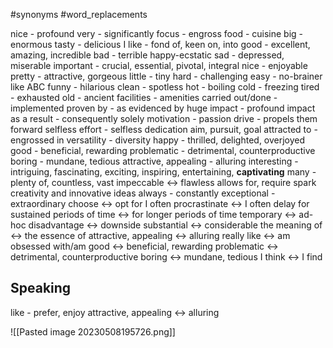 #synonyms
#word_replacements


nice - profound
very - significantly
focus - engross
food - cuisine
big - enormous
tasty - delicious
I like - fond of, keen on, into
good - excellent, amazing, incredible
bad - terrible
happy-ecstatic
sad - depressed, miserable
important - crucial, essential, pivotal, integral
nice - enjoyable
pretty - attractive, gorgeous
little - tiny
hard - challenging
easy - no-brainer like ABC
funny - hilarious
clean - spotless
hot - boiling
cold - freezing
tired - exhausted
old - ancient
facilities - amenities
carried out/done - implemented
proven by - as evidenced by
huge impact - profound impact 
as a result - consequently
solely
motivation - passion
drive - propels them forward
selfless effort - selfless dedication
aim, pursuit, goal
attracted to - engrossed in
versatility - diversity
happy - thrilled, delighted, overjoyed
good - beneficial, rewarding
problematic - detrimental, counterproductive
boring - mundane, tedious
attractive, appealing - alluring
interesting - intriguing, fascinating, exciting, inspiring, entertaining, **captivating**
many - plenty of, countless, vast
impeccable <-> flawless
allows for, require
spark creativity and innovative ideas
always - constantly
exceptional - extraordinary
choose <-> opt for
I often procrastinate <-> I often delay
for sustained periods of time <-> for longer periods of time
temporary <-> ad-hoc
disadvantage <-> downside
substantial <-> considerable
the meaning of <-> the essence of 
attractive, appealing <-> alluring
really like <-> am obsessed with/am 
good <-> beneficial, rewarding
problematic <-> detrimental, counterproductive
boring <-> mundane, tedious
I think <-> I find
## Speaking
like - prefer, enjoy
attractive, appealing <-> alluring


![[Pasted image 20230508195726.png]]